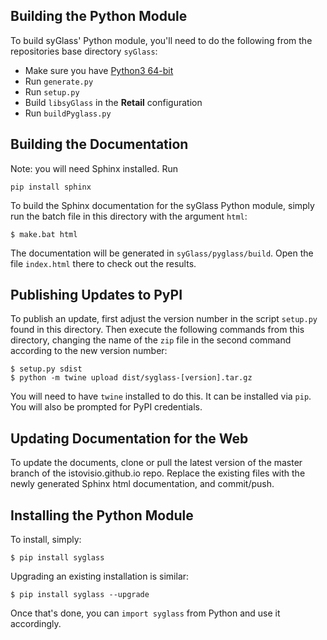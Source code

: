 ## Building the Python Module
To build syGlass' Python module, you'll need to do the following from the repositories base directory `syGlass`:
- Make sure you have [Python3 64-bit](https://www.python.org/ftp/python/3.7.4/python-3.7.4-amd64.exe)
- Run `generate.py`
- Run `setup.py`
- Build `libsyGlass` in the **Retail** configuration
- Run `buildPyglass.py`

## Building the Documentation
Note: you will need Sphinx installed. Run
```
pip install sphinx
```
To build the Sphinx documentation for the syGlass Python module, simply run the batch file in this directory with the argument `html`:
```
$ make.bat html
```
The documentation will be generated in `syGlass/pyglass/build`. Open the file `index.html` there to check out the results.

## Publishing Updates to PyPI
To publish an update, first adjust the version number in the script `setup.py` found in this directory. Then execute the following commands from this directory, changing the name of the `zip` file in the second command according to the new version number:
```
$ setup.py sdist
$ python -m twine upload dist/syglass-[version].tar.gz
```
You will need to have `twine` installed to do this. It can be installed via `pip`. You will also be prompted for PyPI credentials.

## Updating Documentation for the Web
To update the documents, clone or pull the latest version of the master branch of the istovisio.github.io repo.
Replace the existing files with the newly generated Sphinx html documentation, and commit/push.

## Installing the Python Module
To install, simply:
```
$ pip install syglass 
```
Upgrading an existing installation is similar:
```
$ pip install syglass --upgrade
```
Once that's done, you can `import syglass` from Python and use it accordingly.
